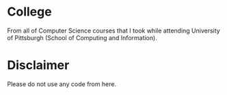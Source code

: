 # College
From all of Computer Science courses that I took while attending University of Pittsburgh (School of Computing and Information).

# Disclaimer
Please do not use any code from here.
